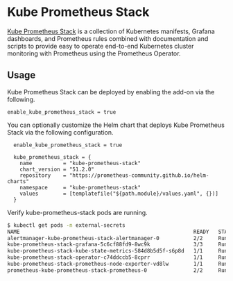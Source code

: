 # Kube Prometheus Stack

[Kube Prometheus Stack](https://github.com/prometheus-community/helm-charts/tree/main/charts/kube-prometheus-stack) is a collection of Kubernetes manifests, Grafana dashboards, and Prometheus rules combined with documentation and scripts to provide easy to operate end-to-end Kubernetes cluster monitoring with Prometheus using the Prometheus Operator.

## Usage

Kube Prometheus Stack can be deployed by enabling the add-on via the following.

```hcl
enable_kube_prometheus_stack = true
```

You can optionally customize the Helm chart that deploys Kube Prometheus Stack via the following configuration.

```hcl
  enable_kube_prometheus_stack = true

  kube_prometheus_stack = {
    name          = "kube-prometheus-stack"
    chart_version = "51.2.0"
    repository    = "https://prometheus-community.github.io/helm-charts"
    namespace     = "kube-prometheus-stack"
    values        = [templatefile("${path.module}/values.yaml", {})]
  }
```

Verify kube-prometheus-stack pods are running.

```sh
$ kubectl get pods -n external-secrets
NAME                                                        READY   STATUS    RESTARTS       AGE
alertmanager-kube-prometheus-stack-alertmanager-0           2/2     Running   3 (2d2h ago)   2d7h
kube-prometheus-stack-grafana-5c6cf88fd9-8wc9k              3/3     Running   3 (2d2h ago)   2d7h
kube-prometheus-stack-kube-state-metrics-584d8b5d5f-s6p8d   1/1     Running   1 (2d2h ago)   2d7h
kube-prometheus-stack-operator-c74ddccb5-8cprr              1/1     Running   1 (2d2h ago)   2d7h
kube-prometheus-stack-prometheus-node-exporter-vd8lw        1/1     Running   1 (2d2h ago)   2d7h
prometheus-kube-prometheus-stack-prometheus-0               2/2     Running   2 (2d2h ago)   2d7h
```
